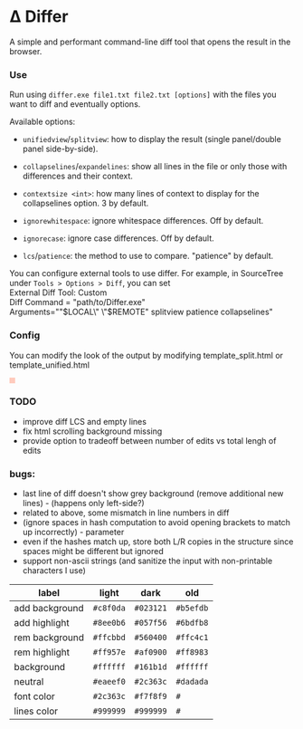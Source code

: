 # Δ Differ
A simple and performant command-line diff tool that opens the result in the browser.


### Use
Run using `differ.exe file1.txt file2.txt [options]` with the files you want to diff and eventually options.  

Available options:
  * `unifiedview`/`splitview`: how to display the result (single panel/double panel side-by-side).
  * `collapselines`/`expandelines`: show all lines in the file or only those with differences and their context.
  * `contextsize <int>`: how many lines of context to display for the collapselines option. 3 by default.

  * `ignorewhitespace`: ignore whitespace differences. Off by default.
  * `ignorecase`: ignore case differences. Off by default.
  * `lcs`/`patience`: the method to use to compare. "patience" by default.

You can configure external tools to use differ. For example, in SourceTree under `Tools > Options > Diff`, you can set  
	External Diff Tool: Custom  
	Diff Command = "path/to/Differ.exe"  
	Arguments="\"$LOCAL\" \"$REMOTE\" splitview patience collapselines"  

### Config
You can modify the look of the output by modifying template_split.html or template_unified.html


<div style="width: 10px; height: 10px; background: #ffcbbd;"></div>

### TODO
  - improve diff LCS and empty lines
  - fix html scrolling background missing
  - provide option to tradeoff between number of edits vs total lengh of edits


### bugs:
  - last line of diff doesn't show grey background (remove additional new lines) - (happens only left-side?)
  - related to above, some mismatch in line numbers in diff
  - (ignore spaces in hash computation to avoid opening brackets to match up incorrectly) - parameter
  - even if the hashes match up, store both L/R copies in the structure since spaces might be different but ignored
  - support non-ascii strings (and sanitize the input with non-printable characters I use)


| label          | light   | dark    | old     |
|----------------|---------|---------|---------|
| add background | `#c8f0da` | `#023121` | `#b5efdb` |
| add highlight  | `#8ee0b6` | `#057f56` | `#6bdfb8` |
| rem background | `#ffcbbd` | `#560400` | `#ffc4c1` |
| rem highlight  | `#ff957e` | `#af0900` | `#ff8983` |
| background     | `#ffffff` | `#161b1d` | `#ffffff` |
| neutral        | `#eaeef0` | `#2c363c` | `#dadada` |
| font color     | `#2c363c` | `#f7f8f9` | `#      ` |
| lines color    | `#999999` | `#999999` | `#      ` |